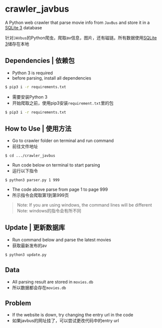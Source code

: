 # crawler_javbus
A Python web crawler that parse movie info from `JavBus` and store it in a [SQLite 3](https://www.sqlite.org/index.html) database

针对`JAVbus`的Python爬虫，爬取av信息，图片，还有磁链。所有数据使用[SQLite 3](https://www.sqlite.org/index.html)储存在本地

## Dependencies | 依赖包
* Python 3 is required
* before parsing, install all dependencies
```bash
$ pip3 i -r requirements.txt
```

* 需要安装Python 3
* 开始爬取之前，使用pip3安装`requirement.txt`里的包
```bash
$ pip3 i -r requirements.txt
```

## How to Use | 使用方法
* Go to crawler folder on terminal and run command
* 前往文件地址
```bash
$ cd .../crawler_javbus
```

* Run code below on terminal to start parsing
* 运行以下指令
```bash
$ python3 parser.py 1 999
```

 * The code above parse from page 1 to page 999
 * 所示指令会爬取第1到第999页
 
> Note: If you are using windows, the command lines will be different
> Note: windows的指令会有所不同

## Update | 更新数据库
* Run command below and parse the latest movies
* 获取最新发布的av
```bash
$ python3 update.py
```

## Data
* All parsing result are stored in `movies.db`
* 所以数据都会存在`movies.db`

## Problem
* If the website is down, try changing the entry url in the code
* 如果javbus的网址挂了，可以尝试更改代码中的entry url
